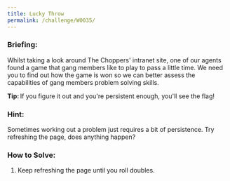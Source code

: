 ```yaml
---
title: Lucky Throw
permalink: /challenge/W0035/
---
```


### Briefing: 
Whilst taking a look around The Choppers' intranet site, one of our agents found a game that gang members like to play to pass a little time. We need you to find out how the game is won so we can better assess the capabilities of gang members problem solving skills. 

**Tip:** If you figure it out and you're persistent enough, you'll see the flag! 

### Hint:
Sometimes working out a problem just requires a bit of persistence. Try refreshing the page, does anything happen?

### How to Solve: 
1. Keep refreshing the page until you roll doubles.